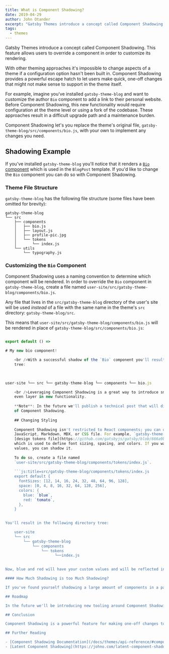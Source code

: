 ```yaml
---
title: What is Component Shadowing?
date: 2019-04-29
author: John Otander
excerpt: "Gatsby Themes introduce a concept called Component Shadowing. This feature allows\nusers to override a component in order to customize its rendering."
tags:
  - themes
---
```


Gatsby Themes introduce a concept called Component Shadowing. This feature allows users to override a component in order to customize its rendering.

With other theming approaches it's impossible to change aspects of a theme if a configuration option hasn't been built in. Component Shadowing provides a powerful escape hatch to let users make quick, one-off changes that might not make sense to support in the theme itself.

For example, imagine you've installed `gatsby-theme-blog` and want to customize the author `Bio` component to add a link to their personal website. Before Component Shadowing, this new functionality would require configuration at the theme level or using a fork of the codebase. These approaches result in a difficult upgrade path and a maintenance burden.

Component Shadowing let's you replace the theme's original file, `gatsby-theme-blog/src/components/bio.js`, with your own to implement any changes you need.

## Shadowing Example

If you've installed `gatsby-theme-blog` you'll notice that it renders a [`Bio` component](https://github.com/gatsbyjs/gatsby/blob/666a9bc3c8d91be8a3118b1128340a06e895735e/themes/gatsby-theme-blog/src/components/bio.js) which is used in the `BlogPost` template. If you'd like to change the `Bio` component you can do so with Component Shadowing.

### Theme File Structure

`gatsby-theme-blog` has the following file structure (some files have been omitted for brevity):

    gatsby-theme-blog
    └── src
        ├── components
        │   ├── bio.js
        │   ├── layout.js
        │   ├── profile-pic.jpg
        │   └── tokens
        │       └── index.js
        └── utils
            └── typography.js
    

### Customizing the `Bio` Component

Component Shadowing uses a naming convention to determine which component will be rendered. In order to override the `Bio` component in `gatsby-theme-blog`, create a file named `user-site/src/gatsby-theme-blog/components/bio.js`.

Any file that lives in the `src/gatsby-theme-blog` directory of the user's site will be used *instead* of a file with the same name in the theme's `src` directory: `gatsby-theme-blog/src`.

This means that `user-site/src/gatsby-theme-blog/components/bio.js` will be rendered in place of `gatsby-theme-blog/src/components/bio.js`:

```js:title=src/gatsby-theme-blog/components/bio.js import React from "react"

export default () => 

# My new bio component!

    <br />With a successful shadow of the `Bio` component you'll result in the following directory
    tree:
    
    

user-site └── src └── gatsby-theme-blog └── components └── bio.js

    <br />Leveraging Component Shadowing is a great way to introduce small changes to a theme and
    even layer in new functionality.
    
    **Note**: In the future we'll publish a technical post that will dive into the internals
    of Component Shadowing.
    
    ## Changing Styling
    
    Component Shadowing isn't restricted to React components; you can override any
    JavaScript, Markdown, MDX, or CSS file. For example, `gatsby-theme-blog` has a
    [design tokens file](https://github.com/gatsbyjs/gatsby/blob/666a9bc3c8d91be8a3118b1128340a06e895735e/themes/gatsby-theme-blog/src/components/tokens/index.js)
    which is used to define font sizing, spacing, and colors. If you want to modify these
    values, you can shadow it.
    
    To do so, create a file named
    `user-site/src/gatsby-theme-blog/components/tokens/index.js`.
    
    ```js:title=src/gatsby-theme-blog/components/tokens/index.js
    export default {
      fontSizes: [12, 14, 16, 24, 32, 48, 64, 96, 128],
      space: [0, 4, 8, 16, 32, 64, 128, 256],
      colors: {
        blue: `blue`,
        red: `tomato`,
      },
    }
    

You'll result in the following directory tree:

    user-site
    └── src
        └── gatsby-theme-blog
            └── components
                └── tokens
                      └──index.js
    

Now, blue and red will have your custom values and will be reflected in the theme wherever `theme.colors.blue` and `theme.colors.red` are used.

#### How Much Shadowing is too Much Shadowing?

If you've found yourself shadowing a large amount of components in a particular theme it might make sense to use a fork instead.

## Roadmap

In the future we'll be introducing new tooling around Component Shadowing that will list when shadowing occurs, what files are available to shadow, and the ability to eject from a theme.

## Conclusion

Component Shadowing is a powerful feature for making one-off changes to a theme without the need for complex configuration or maintaining a fork of the code. It's a stable feature in Gatsby Themes and is currently being used in production.

## Further Reading

- [Component Shadowing Documentation](/docs/themes/api-reference/#component-shadowing)
- [Latent Component Shadowing](https://johno.com/latent-component-shadowing)